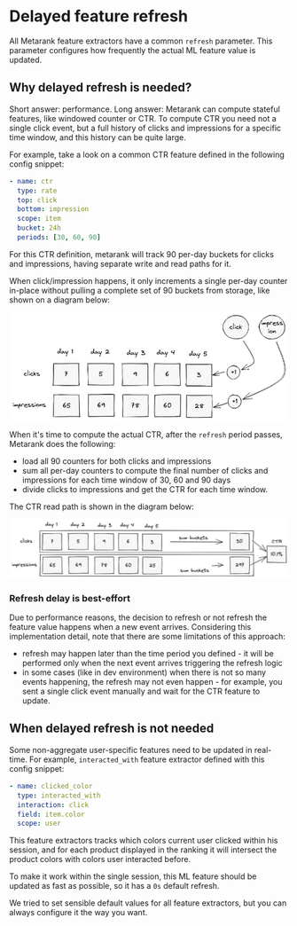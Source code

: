 # Delayed feature refresh

All Metarank feature extractors have a common `refresh` parameter. This parameter configures how frequently
the actual ML feature value is updated.

## Why delayed refresh is needed?

Short answer: performance. Long answer: Metarank can compute stateful features, like windowed counter or CTR.
To compute CTR you need not a single click event, but a full history of clicks and impressions 
for a specific time window, and this history can be quite large.

For example, take a look on a common CTR feature defined in the following config snippet:
```yaml
- name: ctr
  type: rate
  top: click
  bottom: impression
  scope: item
  bucket: 24h
  periods: [30, 60, 90]
```

For this CTR definition, metarank will track 90 per-day buckets for clicks and impressions,
having separate write and read paths for it.

When click/impression happens, it only increments a single per-day counter in-place without 
pulling a complete set of 90 buckets from storage, like shown on a diagram below:

![CTR write path](../img/ctr-write-path.png)

When it's time to compute the actual CTR, after the `refresh` period passes, Metarank does the
following:
* load all 90 counters for both clicks and impressions
* sum all per-day counters to compute the final number of clicks and impressions for each 
time window of 30, 60 and 90 days
* divide clicks to impressions and get the CTR for each time window.

The CTR read path is shown in the diagram below:

![CTR read path](../img/ctr-read-path.png)

### Refresh delay is best-effort

Due to performance reasons, the decision to refresh or not refresh the feature value happens
when a new event arrives. Considering this implementation detail, note that there are some
limitations of this approach:
* refresh may happen later than the time period you defined - it will be performed only when
the next event arrives triggering the refresh logic
* in some cases (like in dev environment) when there is not so many events happening,
the refresh may not even happen - for example, you sent a single click event manually and wait
for the CTR feature to update.

## When delayed refresh is not needed

Some non-aggregate user-specific features need to be updated in real-time. For example,
`interacted_with` feature extractor defined with this config snippet:
```yaml
- name: clicked_color
  type: interacted_with
  interaction: click
  field: item.color
  scope: user
```

This feature extractors tracks which colors current user clicked within his session,
and for each product displayed in the ranking it will intersect the product colors with
colors user interacted before.

To make it work within the single session, this ML feature should be updated as fast as possible,
so it has a `0s` default refresh.

We tried to set sensible default values for all feature extractors, but you can always configure
it the way you want.